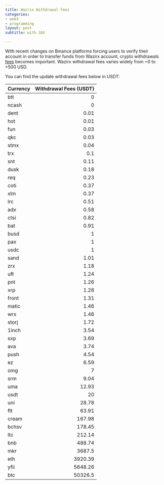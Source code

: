 ```yaml
---
title: Wazrix Withdrawal Fees
categories:
- web3
- programming
layout: post
subtitle: with JAX

---
```

With recent changes on Binance platforms forcing users to verify their account in order to transfer funds from Wazirx account, crypto withdrawals [fees](https://wazirx.com/fees) becomes important. Wazirx withdrawal fees varies widely from \~0 to >500 USD.


You can find the update withdrawal fees below in USDT:

| Currency   |   Withdrawal Fees (USDT) |
|:-----------|-------------------------:|
| btt        |                     0    |
| ncash      |                     0    |
| dent       |                     0.01 |
| hot        |                     0.01 |
| fun        |                     0.03 |
| qkc        |                     0.03 |
| stmx       |                     0.04 |
| trx        |                     0.1  |
| snt        |                     0.11 |
| dusk       |                     0.18 |
| req        |                     0.23 |
| coti       |                     0.37 |
| xlm        |                     0.37 |
| lrc        |                     0.51 |
| adx        |                     0.58 |
| ctsi       |                     0.82 |
| bat        |                     0.91 |
| busd       |                     1    |
| pax        |                     1    |
| usdc       |                     1    |
| sand       |                     1.01 |
| zrx        |                     1.18 |
| uft        |                     1.24 |
| pnt        |                     1.26 |
| xrp        |                     1.28 |
| front      |                     1.31 |
| matic      |                     1.46 |
| wrx        |                     1.46 |
| storj      |                     1.72 |
| 1inch      |                     3.54 |
| sxp        |                     3.69 |
| ava        |                     3.74 |
| push       |                     4.54 |
| ez         |                     6.59 |
| omg        |                     7    |
| srm        |                     9.04 |
| uma        |                    12.93 |
| usdt       |                    20    |
| uni        |                    28.78 |
| ftt        |                    63.91 |
| cream      |                   167.98 |
| bchsv      |                   178.45 |
| ltc        |                   212.14 |
| bnb        |                   488.74 |
| mkr        |                  3687.5  |
| eth        |                  3920.39 |
| yfii       |                  5648.26 |
| btc        |                 50326.5  |